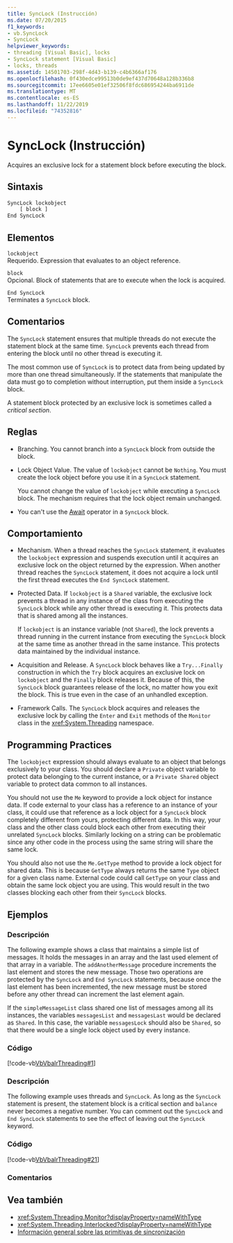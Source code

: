 ```yaml
---
title: SyncLock (Instrucción)
ms.date: 07/20/2015
f1_keywords:
- vb.SyncLock
- SyncLock
helpviewer_keywords:
- threading [Visual Basic], locks
- SyncLock statement [Visual Basic]
- locks, threads
ms.assetid: 14501703-298f-4d43-b139-c4b6366af176
ms.openlocfilehash: 0f430edce99513b0de9ef437d70648a128b336b8
ms.sourcegitcommit: 17ee6605e01ef32506f8fdc686954244ba6911de
ms.translationtype: MT
ms.contentlocale: es-ES
ms.lasthandoff: 11/22/2019
ms.locfileid: "74352816"
---
```

# <a name="synclock-statement"></a>SyncLock (Instrucción)
Acquires an exclusive lock for a statement block before executing the block.  
  
## <a name="syntax"></a>Sintaxis  
  
```vb  
SyncLock lockobject  
    [ block ]  
End SyncLock  
```  
  
## <a name="parts"></a>Elementos  
 `lockobject`  
 Requerido. Expression that evaluates to an object reference.  
  
 `block`  
 Opcional. Block of statements that are to execute when the lock is acquired.  
  
 `End SyncLock`  
 Terminates a `SyncLock` block.  
  
## <a name="remarks"></a>Comentarios  
 The `SyncLock` statement ensures that multiple threads do not execute the statement block at the same time. `SyncLock` prevents each thread from entering the block until no other thread is executing it.  
  
 The most common use of `SyncLock` is to protect data from being updated by more than one thread simultaneously. If the statements that manipulate the data must go to completion without interruption, put them inside a `SyncLock` block.  
  
 A statement block protected by an exclusive lock is sometimes called a *critical section*.  
  
## <a name="rules"></a>Reglas  
  
- Branching. You cannot branch into a `SyncLock` block from outside the block.  
  
- Lock Object Value. The value of `lockobject` cannot be `Nothing`. You must create the lock object before you use it in a `SyncLock` statement.  
  
     You cannot change the value of `lockobject` while executing a `SyncLock` block. The mechanism requires that the lock object remain unchanged.  
  
- You can't use the [Await](../../../visual-basic/language-reference/operators/await-operator.md) operator in a `SyncLock` block.  
  
## <a name="behavior"></a>Comportamiento  
  
- Mechanism. When a thread reaches the `SyncLock` statement, it evaluates the `lockobject` expression and suspends execution until it acquires an exclusive lock on the object returned by the expression. When another thread reaches the `SyncLock` statement, it does not acquire a lock until the first thread executes the `End SyncLock` statement.  
  
- Protected Data. If `lockobject` is a `Shared` variable, the exclusive lock prevents a thread in any instance of the class from executing the `SyncLock` block while any other thread is executing it. This protects data that is shared among all the instances.  
  
     If `lockobject` is an instance variable (not `Shared`), the lock prevents a thread running in the current instance from executing the `SyncLock` block at the same time as another thread in the same instance. This protects data maintained by the individual instance.  
  
- Acquisition and Release. A `SyncLock` block behaves like a `Try...Finally` construction in which the `Try` block acquires an exclusive lock on `lockobject` and the `Finally` block releases it. Because of this, the `SyncLock` block guarantees release of the lock, no matter how you exit the block. This is true even in the case of an unhandled exception.  
  
- Framework Calls. The `SyncLock` block acquires and releases the exclusive lock by calling the `Enter` and `Exit` methods of the `Monitor` class in the <xref:System.Threading> namespace.  
  
## <a name="programming-practices"></a>Programming Practices  
 The `lockobject` expression should always evaluate to an object that belongs exclusively to your class. You should declare a `Private` object variable to protect data belonging to the current instance, or a `Private Shared` object variable to protect data common to all instances.  
  
 You should not use the `Me` keyword to provide a lock object for instance data. If code external to your class has a reference to an instance of your class, it could use that reference as a lock object for a `SyncLock` block completely different from yours, protecting different data. In this way, your class and the other class could block each other from executing their unrelated `SyncLock` blocks. Similarly locking on a string can be problematic since any other code in the process using the same string will share the same lock.  
  
 You should also not use the `Me.GetType` method to provide a lock object for shared data. This is because `GetType` always returns the same `Type` object for a given class name. External code could call `GetType` on your class and obtain the same lock object you are using. This would result in the two classes blocking each other from their `SyncLock` blocks.  
  
## <a name="examples"></a>Ejemplos  
  
### <a name="description"></a>Descripción  
 The following example shows a class that maintains a simple list of messages. It holds the messages in an array and the last used element of that array in a variable. The `addAnotherMessage` procedure increments the last element and stores the new message. Those two operations are protected by the `SyncLock` and `End SyncLock` statements, because once the last element has been incremented, the new message must be stored before any other thread can increment the last element again.  
  
 If the `simpleMessageList` class shared one list of messages among all its instances, the variables `messagesList` and `messagesLast` would be declared as `Shared`. In this case, the variable `messagesLock` should also be `Shared`, so that there would be a single lock object used by every instance.  
  
### <a name="code"></a>Código  
 [!code-vb[VbVbalrThreading#1](~/samples/snippets/visualbasic/VS_Snippets_VBCSharp/VbVbalrThreading/VB/Class1.vb#1)]  
  
### <a name="description"></a>Descripción  
 The following example uses threads and `SyncLock`. As long as the `SyncLock` statement is present, the statement block is a critical section and `balance` never becomes a negative number. You can comment out the `SyncLock` and `End SyncLock` statements to see the effect of leaving out the `SyncLock` keyword.  
  
### <a name="code"></a>Código  
 [!code-vb[VbVbalrThreading#21](~/samples/snippets/visualbasic/VS_Snippets_VBCSharp/VbVbalrThreading/VB/class2.vb#21)]  
  
### <a name="comments"></a>Comentarios  
  
## <a name="see-also"></a>Vea también

- <xref:System.Threading.Monitor?displayProperty=nameWithType>
- <xref:System.Threading.Interlocked?displayProperty=nameWithType>
- [Información general sobre las primitivas de sincronización](../../../standard/threading/overview-of-synchronization-primitives.md)

